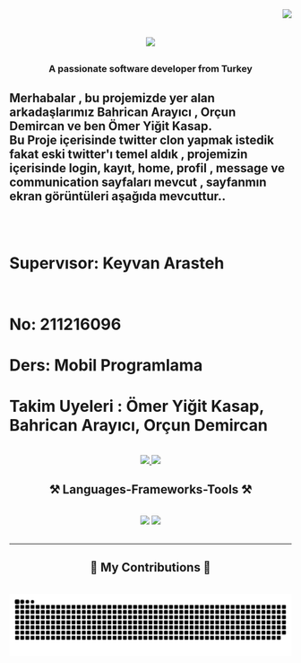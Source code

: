 <img align="right" src="https://visitor-badge.laobi.icu/badge?page_id=Cloweded.Final_Projesi" />

<h1 align="center">
    <img src="https://readme-typing-svg.herokuapp.com/?font=Righteous&size=35&center=true&vCenter=true&width=500&height=70&duration=4000&lines=Hi+There!+👋;+I'm+Omer+Kasap!;" />
</h1>

<h3 align="center">A passionate software developer from Turkey </h3>

<h2>Merhabalar , bu projemizde yer alan arkadaşlarımız Bahrican Arayıcı , Orçun Demircan ve ben Ömer Yiğit Kasap.<br>Bu Proje içerisinde twitter clon yapmak istedik fakat eski twitter'ı temel aldık
, projemizin içerisinde login, kayıt, home, profil , message ve communication sayfaları mevcut , sayfanmın ekran görüntüleri aşağıda mevcuttur..</h2>
<br>
<br>
<h1>Supervısor: Keyvan Arasteh </h1>
<br>
<h1>No: 211216096</h1>
<h1>Ders: Mobil Programlama</h1>
<h1>Takim Uyeleri : Ömer Yiğit Kasap, Bahrican Arayıcı, Orçun Demircan</h1>

<br/>

<div align="center">

<div align="center"> 
  <a href="mailto:omer.fbkasap@gmalil.com">
    <img src="https://img.shields.io/badge/Gmail-333333?style=for-the-badge&logo=gmail&logoColor=red" />
  </a>
  <a href="https://linkedin.com/in/ömer-kasap" target="_blank">
    <img src="https://img.shields.io/badge/LinkedIn-0077B5?style=for-the-badge&logo=linkedin&logoColor=white" target="_blank" />
  </a>
</div>

<h2 align="center">⚒️ Languages-Frameworks-Tools ⚒️</h2>
<br/>
<div align="center">
    <img src="https://skillicons.dev/icons?i=vscode,github,git" />
    <img src="https://skillicons.dev/icons?i=flutter" /><br>
</div>

<br/>
<hr/>

<div align="center">
  <h2>🐍 My Contributions 🐍</h2>
  <br>
  <img alt="snake eating my contributions" src="https://raw.githubusercontent.com/salesp07/salesp07/output/github-contribution-grid-snake.svg" />
  
  <br/><br/>
  <br/>
</div>
